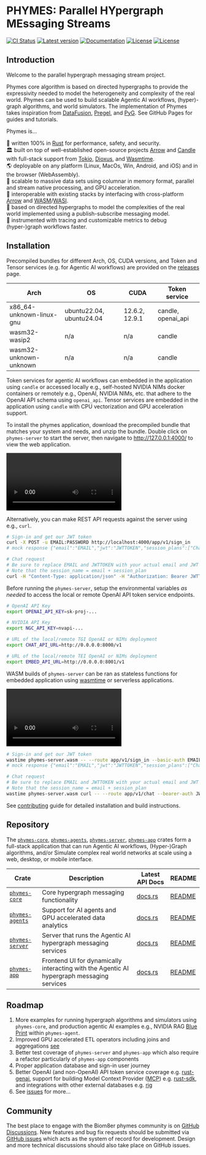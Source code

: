 # PHYMES: Parallel HYpergraph MEssaging Streams

[![CI Status](https://github.com/biom8er/phymes/actions/workflows/main.yml/badge.svg)](https://github.com/biom8er/phymes/actions/workflows/main.yml)
[![Latest version](https://img.shields.io/crates/v/phymes-core.svg)](https://crates.io/crates/phymes-core)
[![Documentation](https://docs.rs/phymes-core/badge.svg)](https://docs.rs/phymes-core)
[![License](https://img.shields.io/github/license/base-org/node?color=blue)](https://github.com/biom8er/phymes/blob/main/LICENSE-MIT)
[![License](https://img.shields.io/badge/license-Apache%202.0-blue?style=flat-square)](https://github.com/biom8er/phymes/blob/main/LICENSE-APACHE)

<!--- ANCHOR: introduction --->

## Introduction

Welcome to the parallel hypergraph messaging stream project. 

Phymes core algorithm is based on directed hypergraphs to provide the expressivity needed to model the heterogeneity and complexity of the real world. Phymes can be used to build scalable Agentic AI workflows, (hyper)-graph algorithms, and world simulators. The implementation of Phymes takes inspiration from [DataFusion], [Pregel], and [PyG]. See GitHub Pages for guides and tutorials.

Phymes is...

🔐 written 100% in [Rust] for performance, safety, and security.<br>
🏛️ built on top of well-established open-source projects [Arrow] and [Candle] with full-stack support from [Tokio], [Dioxus], and [Wasmtime].<br>
🌎 deployable on any platform (Linux, MacOs, Win, Android, and iOS) and in the browser (WebAssembly).<br>
💪 scalable to massive data sets using columnar in memory format, parallel and stream native processing, and GPU acceleration.<br>
🧩 interoperable with existing stacks by interfacing with cross-platform [Arrow] and [WASM]/[WASI].<br>
🧬 based on directed hypergraphs to model the complexities of the real world implemented using a publish-subscribe messaging model.<br>
🔎 instrumented with tracing and customizable metrics to debug (hyper-)graph workflows faster.<br>

[Rust]: https://www.rust-lang.org/
[Arrow]: https://arrow.apache.org/
[Candle]: https://www.rust-lang.org/
[Tokio]: https://tokio.rs/
[Dioxus]: https://dioxuslabs.com/
[DataFusion]: https://github.com/apache/datafusion
[Pregel]: https://dl.acm.org/doi/10.1145/1807167.1807184
[PyG]: https://github.com/pyg-team/pytorch_geometric
[WASM]: https://webassembly.org/
[WASI]: https://github.com/WebAssembly/WASI
[contributing]: CONTRIBUTING.md

<!--- ANCHOR_END: introduction --->

<!--- ANCHOR: installation1 --->

## Installation

Precompiled bundles for different Arch, OS, CUDA versions, and Token and Tensor services (e.g. for Agentic AI workflows) are provided on the [releases] page. 

| Arch | OS | CUDA | Token service |
| ---- | -- | ---- | ------------- |
| x86_64-unknown-linux-gnu | ubuntu22.04, ubuntu24.04 | 12.6.2, 12.9.1 | candle, openai_api |
| wasm32-wasip2 | n/a | n/a | candle |
| wasm32-unknown-unknown | n/a | n/a | candle |

Token services for agentic AI workflows can embedded in the application using `candle` or accessed locally e.g., self-hosted NVIDIA NIMs docker containers or remotely e.g., OpenAI, NVIDIA NIMs, etc. that adhere to the OpenAI API schema using `openai_api`. Tensor services are embedded in the application using `candle` with CPU vectorization and GPU acceleration support.

To install the phymes application, download the precompiled bundle that matches your system and needs, and unzip the bundle. Double click on `phymes-server` to start the server, then navigate to http://127.0.0.1:4000/ to view the web application. 

<!--- ANCHOR_END: installation1 --->

<video controls>
  <source src="./phymes-book/assets/2025-07-05_phymes-app_ui_1080p.mp4" type="video/mp4">
</video>

<!--- ANCHOR: installation2 --->

Alternatively, you can make REST API requests against the server using e.g., `curl`.

```bash
# Sign-in and get our JWT token
curl -X POST -u EMAIL:PASSWORD http://localhost:4000/app/v1/sign_in
# mock response {"email":"EMAIL","jwt":"JWTTOKEN","session_plans":["Chat","DocChat","ToolChat"]}

# Chat request
# Be sure to replace EMAIL and JWTTOKEN with your actual email and JWT token!
# Note that the session_name = email + session_plan
curl -H "Content-Type: application/json" -H "Authorization: Bearer JWTTOKEN" -d '{"content": "Write a python function to count prime numbers", "session_name": "EMAILChat", "subject_name": "messages"}' http://localhost:4000/app/v1/chat
```

Before running the `phymes-server`, setup the environmental variables *as needed* to access the local or remote OpenAI API token service endpoints.

```bash
# OpenAI API Key
export OPENAI_API_KEY=sk-proj-...

# NVIDIA API Key
export NGC_API_KEY=nvapi-...

# URL of the local/remote TGI OpenAI or NIMs deployment
export CHAT_API_URL=http://0.0.0.0:8000/v1

# URL of the local/remote TEI OpenAI or NIMs deployment
export EMBED_API_URL=http://0.0.0.0:8001/v1
```

WASM builds of `phymes-server` can be ran as stateless functions for embedded application using [wasmtime] or serverless applications.

<!--- ANCHOR_END: installation2 --->

<video controls>
  <source src="./phymes-book/assets/2025-07-05_phymes-app_server_1080p.mp4" type="video/mp4">
</video>

<!--- ANCHOR: installation3 --->

```bash
# Sign-in and get our JWT token
wastime phymes-server.wasm -- --route app/v1/sign_in --basic-auth EMAIL:PASSWORD
# mock response {"email":"EMAIL","jwt":"JWTTOKEN","session_plans":["Chat","DocChat","ToolChat"]}

# Chat request
# Be sure to replace EMAIL and JWTTOKEN with your actual email and JWT token!
# Note that the session_name = email + session_plan
wastime phymes-server.wasm curl -- --route app/v1/chat --bearer-auth JWTTOKEN --data '{"content": "Write a python function to count prime numbers", "session_name": "EMAILChat", "subject_name": "messages"}'
```

See [contributing] guide for detailed installation and build instructions.

[releases]: https://github.com/biom8er/phymes/releases
[Wasmtime]: https://github.com/bytecodealliance/wasmtime

<!--- ANCHOR_END: installation3 --->

<!--- ANCHOR: repository --->

## Repository

The [`phymes-core`], [`phymes-agents`], [`phymes-server`], [`phymes-app`] crates form a full-stack application that can run Agentic AI workflows, (Hyper-)Graph algorithms, and/or Simulate complex real world networks at scale using a web, desktop, or mobile interface.

| Crate | Description | Latest API Docs | README |
| ----- | ----------- | --------------- | ------ |
| [`phymes-core`] | Core hypergraph messaging functionality | [docs.rs](https://docs.rs/phymes-core/latest) | [README](phymes-core-readme) |
| [`phymes-agents`] | Support for AI agents and GPU accelerated data analytics | [docs.rs](https://docs.rs/phymes-agents/latest) | [README](phymes-agents-readme) |
| [`phymes-server`] | Server that runs the Agentic AI hypergraph messaging services  | [docs.rs](https://docs.rs/phymes-server/latest) | [README](phymes-server-readme) |
| [`phymes-app`] | Frontend UI for dynamically interacting with the Agentic AI hypergraph messaging services  | [docs.rs](https://docs.rs/phymes-app/latest) | [README](phymes-app-readme) |

[`phymes-core`]: https://crates.io/phymes-core/arrow
[`phymes-agents`]: https://crates.io/crates/phymes-agents
[`phymes-server`]: https://crates.io/crates/phymes-server
[`phymes-app`]: https://crates.io/crates/phymes-app
[arrow-rs-object-store repository]: https://github.com/apache/arrow-rs-object-store

<!--- ANCHOR_END: repository --->

## Roadmap

1. More examples for running hypergraph algorithms and simulators using `phymes-core`, and production agentic AI examples e.g., NVIDIA RAG [Blue Print](https://github.com/NVIDIA-AI-Blueprints/rag) within `phymes-agent`.
2. Improved GPU accelerated ETL operators including joins and aggregations [see](https://arxiv.org/pdf/2312.00720)
3. Better test coverage of `phymes-server` and `phymes-app` which also require a refactor particularly of `phymes-app` components
4. Proper application database and sign-in user journey
5. Better OpenAI (and non-OpenAI) API token service coverage e.g. [rust-genai], support for building Model Context Provider ([MCP]) e.g. [rust-sdk], and integrations with other external databases e.g. [rig]
6. See [issues] for more...

[rust-genai]: https://github.com/jeremychone/rust-genai
[MCP]: https://modelcontextprotocol.io/specification
[rust-sdk]: https://github.com/modelcontextprotocol/rust-sdk
[rig]: https://github.com/0xPlaygrounds/rig

## Community

The best place to engage with the Biom8er phymes community is on [GitHub Discussions][discussions]. New features and bug fix requests should be submitted via [GitHub issues][issues] which acts as the system of record for development. Design and more technical discussions should also take place on GitHub issues.

[issues]: https://github.com/apache/arrow-rs/issues
[discussions]: https://github.com/apache/arrow-rs/discussions
